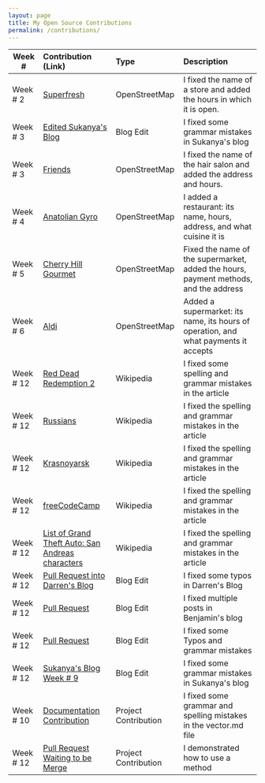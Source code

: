 ```yaml
---
layout: page
title: My Open Source Contributions
permalink: /contributions/
---
```


<!--
Type of the contribution should be "Wikipedia edit", "OpenStreet Map feature", "Project Documentation", "Project Code", "Blog Edit", etc.

The description should include a brief summary of what you did.

Replace the first row below with your contribution.

-->





| Week #      | Contribution (Link) | Type | Description |
|---|:---|:---|:---|
| Week # 2|[Superfresh](https://www.openstreetmap.org/changeset/74403979) | OpenStreetMap| I fixed the name of a store and added the hours in which it is open.|
| Week # 3| [Edited Sukanya's Blog](https://github.com/hunter-college-ossd-fall-2019/rajsukanya-weekly/commit/50a07d58c1533d17cb302c7d3a9a267759804be5) | Blog Edit | I fixed some grammar mistakes in Sukanya's blog|
| Week # 3 |[Friends](https://www.openstreetmap.org/changeset/75068309)|OpenStreetMap| I fixed the name of the hair salon and added the address and hours.|
| Week # 4|[Anatolian Gyro](https://www.openstreetmap.org/changeset/75068526#map=18/40.58679/-73.95324)|OpenStreetMap | I added a restaurant: its name, hours, address, and what cuisine it is|
| Week # 5   | [Cherry Hill Gourmet](https://www.openstreetmap.org/changeset/76021089)| OpenStreetMap | Fixed the name of the supermarket, added the hours, payment methods, and the address    |
| Week # 6   |  [Aldi](https://www.openstreetmap.org/changeset/76021242)  | OpenStreetMap | Added a supermarket: its name, its hours of operation, and what payments it accepts  |
| Week # 12 | [Red Dead Redemption 2](https://en.wikipedia.org/w/index.php?title=Red_Dead_Redemption_2&diff=prev&oldid=925738743) | Wikipedia | I fixed some spelling and grammar mistakes in the article|
| Week # 12 | [Russians](https://en.wikipedia.org/w/index.php?title=Russians&diff=prev&oldid=925740249) |  Wikipedia  | I fixed the spelling and grammar mistakes in the article |
| Week # 12 | [Krasnoyarsk](https://en.wikipedia.org/w/index.php?title=Krasnoyarsk&diff=prev&oldid=926792215) |  Wikipedia  | I fixed the spelling and grammar mistakes in the article |
| Week # 12 | [freeCodeCamp](https://en.wikipedia.org/w/index.php?title=FreeCodeCamp&diff=prev&oldid=926793539) |  Wikipedia  | I fixed the spelling and grammar mistakes in the article |
| Week # 12 | [List of Grand Theft Auto: San Andreas characters](https://en.wikipedia.org/w/index.php?title=List_of_Grand_Theft_Auto:_San_Andreas_characters&diff=prev&oldid=926794360) |  Wikipedia  | I fixed the spelling and grammar mistakes in the article |
| Week # 12 |[Pull Request into Darren's Blog](https://github.com/hunter-college-ossd-fall-2019/darrenzhang2000-weekly/pull/4) | Blog Edit| I fixed some typos in Darren's Blog|
| Week # 12 |[Pull Request](https://github.com/hunter-college-ossd-fall-2019/benjaminlgur-weekly/pull/4) | Blog Edit| I fixed multiple posts in Benjamin's blog|
| Week # 12 |[Pull Request](https://github.com/hunter-college-ossd-fall-2019/Nerouse-weekly/pull/8) | Blog Edit | I fixed some Typos and grammar mistakes |
| Week # 12 |[Sukanya's Blog Week # 9](https://github.com/ariella879/rajsukanya-weekly/commit/e072ba3200db5b885b2dc1913899b37f17a59847#diff-b869a45343d61812c4a340df769b95c3) | Blog Edit| I fixed some grammar mistakes in Sukanya's blog|
| Week # 10 | [Documentation Contribution](https://github.com/Bhupesh-V/30-seconds-of-cpp/blob/master/vector/vector.md)| Project Contribution| I fixed some grammar and spelling mistakes in the vector.md file|
| Week # 12 | [Pull Request Waiting to be Merge](https://github.com/Bhupesh-V/30-seconds-of-cpp/pull/453) | Project Contribution | I demonstrated how to use a method |





